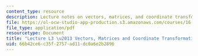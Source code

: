 ```yaml
---
content_type: resource
description: Lecture notes on vectors, matrices, and coordinate transformations.
file: https://ol-ocw-studio-app-production.s3.amazonaws.com/courses/16-07-dynamics-fall-2009/66b42ce6c35f2757ad11dc0a6e2b2896_MIT16_07F09_Lec03.pdf
file_type: application/pdf
resourcetype: Document
title: "Lecture L3 \u2013 Vectors, Matrices and Coordinate Transformations"
uid: 66b42ce6-c35f-2757-ad11-dc0a6e2b2896
---
```

